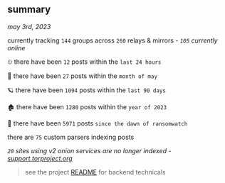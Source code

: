 
## summary
_may 3rd, 2023_

currently tracking `144` groups across `260` relays & mirrors - _`105` currently online_

⏲ there have been `12` posts within the `last 24 hours`

🦈 there have been `27` posts within the `month of may`

🪐 there have been `1094` posts within the `last 90 days`

🏚 there have been `1280` posts within the `year of 2023`

🦕 there have been `5971` posts `since the dawn of ransomwatch`

there are `75` custom parsers indexing posts

_`20` sites using v2 onion services are no longer indexed - [support.torproject.org](https://support.torproject.org/onionservices/v2-deprecation/)_

> see the project [README](https://github.com/joshhighet/ransomwatch#ransomwatch--) for backend technicals
